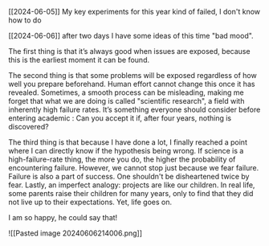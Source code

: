 [[2024-06-05]]
My key experiments for this year kind of failed, I don't know how to do 

[[2024-06-06]]
after two days I have some ideas of this time "bad mood". 

The first thing is that it’s always good when issues are exposed, because this is the earliest moment it can be found.

The second thing is that some problems will be exposed regardless of how well you prepare beforehand. Human effort cannot change this once it has revealed. Sometimes, a smooth process can be misleading, making me forget that what we are doing is called "scientific research", a field with inherently high failure rates. It’s something everyone should consider before entering academic : Can you accept it if, after four years, nothing is discovered?

The third thing is that because I have done a lot, I finally reached a point where I can directly know if the hypothesis being wrong. If science is a high-failure-rate thing, the more you do, the higher the probability of encountering failure. However, we cannot stop just because we fear failure. Failure is also a part of success. One shouldn't be disheartened twice by fear. 
Lastly, an imperfect analogy: projects are like our children. In real life, some parents raise their children for many years, only to find that they did not live up to their expectations. Yet, life goes on.

I am so happy, he could say that!

![[Pasted image 20240606214006.png]]

